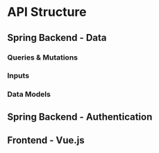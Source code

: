 # API Structure
## Spring Backend - Data
### Queries & Mutations

### Inputs

### Data Models

## Spring Backend - Authentication

## Frontend - Vue.js

## 